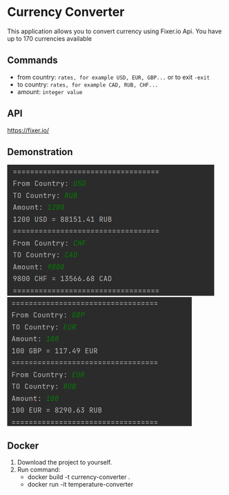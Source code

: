 # Currency Converter
This application allows you to convert currency using Fixer.io Api.
You have up to 170 currencies available

## Commands
- from country: ``rates, for example USD, EUR, GBP...`` or to exit `-exit`
- to country: ``rates, for example CAD, RUB, CHF...``
- amount: ``integer value``

## API
https://fixer.io/

## Demonstration
![b](img/a.png)
![b](img/b.png)

## Docker
1) Download the project to yourself.
2) Run command: 
   - docker build -t currency-converter .
   - docker run -it temperature-converter